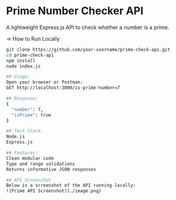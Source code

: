 # Prime Number Checker API

A lightweight Express.js API to check whether a number is a prime.

-> How to Run Locally

```bash
git clone https://github.com/your-username/prime-check-api.git
cd prime-check-api
npm install
node index.js

## Usage:
Open your browser or Postman:
GET http://localhost:3000/is-prime?number=7

## Response:
{
  "number": 7,
  "isPrime": true
}

## Tech Stack:
Node.js
Express.js

## Features:
Clean modular code
Type and range validations
Returns informative JSON responses

## API Screenshot
Below is a screenshot of the API running locally:
![Prime API Screenshot](./image.png)
